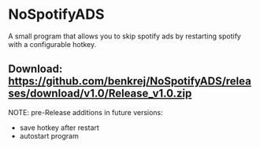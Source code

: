 # NoSpotifyADS
A small program that allows you to skip spotify ads by restarting spotify with a configurable hotkey.

Download: https://github.com/benkrej/NoSpotifyADS/releases/download/v1.0/Release_v1.0.zip
----
NOTE: pre-Release
additions in future versions:
- save hotkey after restart
- autostart program

